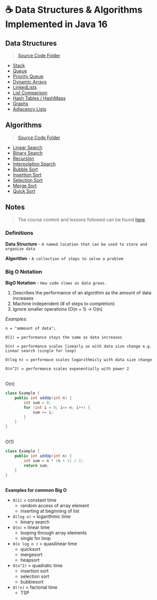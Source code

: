 # ☕ Data Structures & Algorithms Implemented in Java 16

## Data Structures

> [Source Code Folder](https://github.com/71xn/algorithmsDataStructures/tree/main/dataStructures/src/tech/finnlestrange)

- [Stack](https://github.com/71xn/algorithmsDataStructures/blob/4e090e71e609c6e3af82a00d8e426040200dd254/dataStructures/src/tech/finnlestrange/JavaStack.java)
- [Queue](https://github.com/71xn/algorithmsDataStructures/blob/4e090e71e609c6e3af82a00d8e426040200dd254/dataStructures/src/tech/finnlestrange/JavaQueue.java)
- [Priority Queue](https://github.com/71xn/algorithmsDataStructures/blob/main/dataStructures/src/tech/finnlestrange/JavaPriorityQueue.java)
- [Dynamic Arrays](https://github.com/71xn/algorithmsDataStructures/blob/main/dataStructures/src/tech/finnlestrange/JavaDynamicArray.java)
- [LinkedLists](https://github.com/71xn/algorithmsDataStructures/blob/main/dataStructures/src/tech/finnlestrange/JavaLinkedList.java)
- [List Comparison](https://github.com/71xn/algorithmsDataStructures/blob/main/dataStructures/src/tech/finnlestrange/ListComparison.java)
- [Hash Tables / HashMaps](https://github.com/71xn/algorithmsDataStructures/blob/main/dataStructures/src/tech/finnlestrange/HashTables.java)
- [Graphs](https://github.com/71xn/algorithmsDataStructures/blob/main/dataStructures/src/tech/finnlestrange/Graphs.java)
- [Adjacency Lists](https://github.com/71xn/algorithmsDataStructures/blob/main/dataStructures/src/tech/finnlestrange/AdjacencyLists.java)

## Algorithms

> [Source Code Folder](https://github.com/71xn/algorithmsDataStructures/tree/main/algorithms/src/tech/finnlestrange)

- [Linear Search](https://github.com/71xn/algorithmsDataStructures/blob/main/algorithms/src/tech/finnlestrange/LinearSearch.java)
- [Binary Search](https://github.com/71xn/algorithmsDataStructures/blob/main/algorithms/src/tech/finnlestrange/BinarySearch.java)
- [Recursion](https://github.com/71xn/algorithmsDataStructures/blob/main/algorithms/src/tech/finnlestrange/Recursion.java)
- [Interpolation Search](https://github.com/71xn/algorithmsDataStructures/blob/main/algorithms/src/tech/finnlestrange/InterpolationSearch.java)
- [Bubble Sort](https://github.com/71xn/algorithmsDataStructures/blob/main/algorithms/src/tech/finnlestrange/BubbleSort.java)
- [Insertion Sort](https://github.com/71xn/algorithmsDataStructures/blob/main/algorithms/src/tech/finnlestrange/InsertionSort.java)
- [Selection Sort](https://github.com/71xn/algorithmsDataStructures/blob/main/algorithms/src/tech/finnlestrange/SelectionSort.java)
- [Merge Sort](https://github.com/71xn/algorithmsDataStructures/blob/main/algorithms/src/tech/finnlestrange/MergeSort.java)
- [Quick Sort](https://github.com/71xn/algorithmsDataStructures/blob/main/algorithms/src/tech/finnlestrange/QuickSort.java)

## Notes

> The course content and lessons followed can be found [here](https://youtu.be/CBYHwZcbD-s).

### Definitions

**Data Structure** - `A named location that can be used to store and organize data`

**Algorithm** - `A collection of steps to solve a problem`

### Big O Notation

**BigO Notation** - `How code slows as data grows.`

1. Describes the performance of an algorithm as the amount of data increases
2. Machine independent (# of steps to completion)
3. Ignore smaller operations (O(n + 1) -> O(n)

_Examples:_

```
n = "ammount of data";

O(1) = performance stays the same as data increases

O(n) = performance scales linearly as with data size change e.g. Linear search (single for loop)

O(log n) = performace scales logarithmicly with data size change

O(n^2) = performance scales exponentially with power 2
```

\
O(n)

```java
class Example {
    public int addUp(int n) {
        int sum = 0;
        for (int i = 0; i<= n; i++) {
            sum += i;
        }
    }
}
```

\
O(1)

```java
class Example {
    public int addUp(int n) {
        int sum = n * (n + 1) / 2;
        return sum;
    }
}
```

\
**Examples for common Big O**

- `O(1)` = constant time
  - random access of array element
  - inserting at beginning of list
- `O(log n)` = logarithmic time
  - binary search
- `O(n)` = linear time
  - looping through array elements
  - single for loop
- `O(n log n )` = quasilinear time
  - quicksort
  - mergesort
  - heapsort
- `O(n^2)` = quadratic time
  - insertion sort
  - selection sort
  - bubblesort
- `O(!n)` = factorial time
  - TSP
